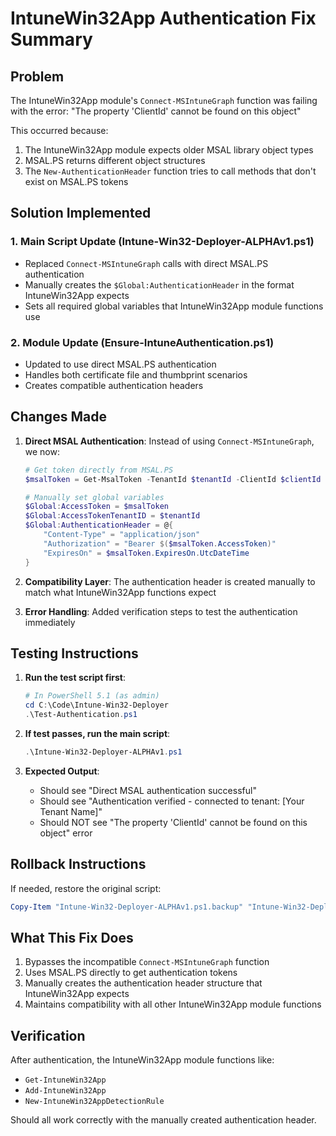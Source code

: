 # IntuneWin32App Authentication Fix Summary

## Problem
The IntuneWin32App module's `Connect-MSIntuneGraph` function was failing with the error:
"The property 'ClientId' cannot be found on this object"

This occurred because:
1. The IntuneWin32App module expects older MSAL library object types
2. MSAL.PS returns different object structures
3. The `New-AuthenticationHeader` function tries to call methods that don't exist on MSAL.PS tokens

## Solution Implemented

### 1. Main Script Update (Intune-Win32-Deployer-ALPHAv1.ps1)
- Replaced `Connect-MSIntuneGraph` calls with direct MSAL.PS authentication
- Manually creates the `$Global:AuthenticationHeader` in the format IntuneWin32App expects
- Sets all required global variables that IntuneWin32App module functions use

### 2. Module Update (Ensure-IntuneAuthentication.ps1)
- Updated to use direct MSAL.PS authentication
- Handles both certificate file and thumbprint scenarios
- Creates compatible authentication headers

## Changes Made

1. **Direct MSAL Authentication**: Instead of using `Connect-MSIntuneGraph`, we now:
   ```powershell
   # Get token directly from MSAL.PS
   $msalToken = Get-MsalToken -TenantId $tenantId -ClientId $clientId -ClientCertificate $cert
   
   # Manually set global variables
   $Global:AccessToken = $msalToken
   $Global:AccessTokenTenantID = $tenantId
   $Global:AuthenticationHeader = @{
       "Content-Type" = "application/json"
       "Authorization" = "Bearer $($msalToken.AccessToken)"
       "ExpiresOn" = $msalToken.ExpiresOn.UtcDateTime
   }
   ```

2. **Compatibility Layer**: The authentication header is created manually to match what IntuneWin32App functions expect

3. **Error Handling**: Added verification steps to test the authentication immediately

## Testing Instructions

1. **Run the test script first**:
   ```powershell
   # In PowerShell 5.1 (as admin)
   cd C:\Code\Intune-Win32-Deployer
   .\Test-Authentication.ps1
   ```

2. **If test passes, run the main script**:
   ```powershell
   .\Intune-Win32-Deployer-ALPHAv1.ps1
   ```

3. **Expected Output**:
   - Should see "Direct MSAL authentication successful"
   - Should see "Authentication verified - connected to tenant: [Your Tenant Name]"
   - Should NOT see "The property 'ClientId' cannot be found on this object" error

## Rollback Instructions

If needed, restore the original script:
```powershell
Copy-Item "Intune-Win32-Deployer-ALPHAv1.ps1.backup" "Intune-Win32-Deployer-ALPHAv1.ps1" -Force
```

## What This Fix Does

1. Bypasses the incompatible `Connect-MSIntuneGraph` function
2. Uses MSAL.PS directly to get authentication tokens
3. Manually creates the authentication header structure that IntuneWin32App expects
4. Maintains compatibility with all other IntuneWin32App module functions

## Verification

After authentication, the IntuneWin32App module functions like:
- `Get-IntuneWin32App`
- `Add-IntuneWin32App`
- `New-IntuneWin32AppDetectionRule`

Should all work correctly with the manually created authentication header.